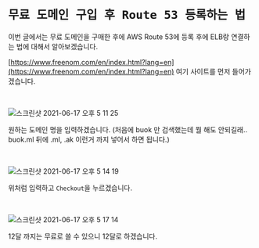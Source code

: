 # `무료 도메인 구입 후 Route 53 등록하는 법`

이번 글에서는 무료 도메인을 구매한 후에 AWS Route 53에 등록 후에 ELB랑 연결하는 법에 대해서 알아보겠습니다. 

[https://www.freenom.com/en/index.html?lang=en](https://www.freenom.com/en/index.html?lang=en) 여기 사이트를 먼저 들어가겠습니다. 

<br>

![스크린샷 2021-06-17 오후 5 11 25](https://user-images.githubusercontent.com/45676906/122357923-1edcec80-cf8f-11eb-9beb-9dce33c7582b.png)

원하는 도메인 명을 입력하겠습니다. (처음에 buok 만 검색했는데 뭘 해도 안되길래.. buok.ml 뒤에 .ml, .ak 이런거 까지 넣어서 하면 됩니다.)

<br>

![스크린샷 2021-06-17 오후 5 14 19](https://user-images.githubusercontent.com/45676906/122358465-a0347f00-cf8f-11eb-85d6-fc9f386940c5.png)

위처럼 입력하고 `Checkout`을 누르겠습니다. 

<br>

![스크린샷 2021-06-17 오후 5 17 14](https://user-images.githubusercontent.com/45676906/122358768-ebe72880-cf8f-11eb-9793-5c03c012635e.png)

12달 까지는 무료로 쓸 수 있으니 12달로 하겠습니다. 

<br>


